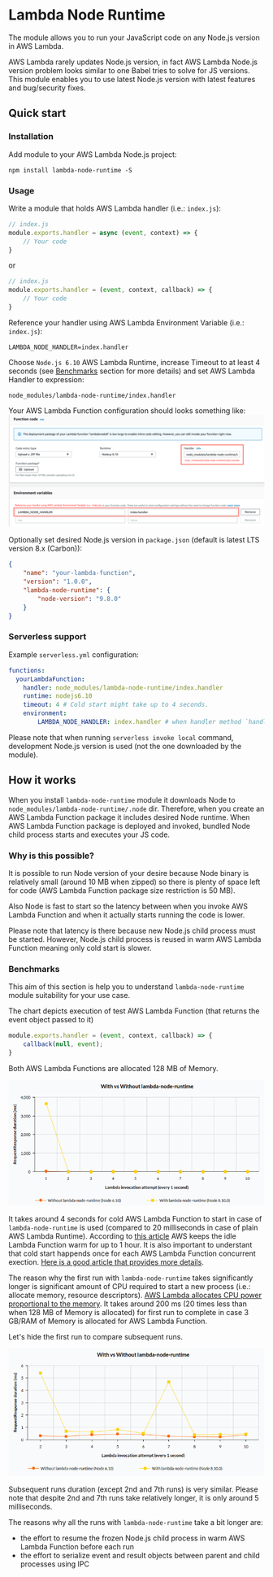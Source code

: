 # Lambda Node Runtime

The module allows you to run your JavaScript code on any Node.js version in AWS Lambda.

AWS Lambda rarely updates Node.js version, in fact AWS Lambda Node.js version problem looks  similar to one Babel tries to solve for JS versions. This module enables you to use latest Node.js version with latest features and bug/security fixes.

## Quick start

### Installation
Add module to your AWS Lambda Node.js project:
```
npm install lambda-node-runtime -S
```

### Usage
Write a module that holds AWS Lambda handler (i.e.: `index.js`):
```js
// index.js
module.exports.handler = async (event, context) => {
    // Your code
}
```
or
```js
// index.js
module.exports.handler = (event, context, callback) => {
    // Your code
}
```
Reference your handler using AWS Lambda Environment Variable (i.e.: `index.js`):
```
LAMBDA_NODE_HANDLER=index.handler
```
Choose `Node.js 6.10` AWS Lambda Runtime, increase Timeout to at least 4 seconds (see [Benchmarks](#benchmarks) section for more details) and set AWS Lambda Handler to expression:
```
node_modules/lambda-node-runtime/index.handler
```
Your AWS Lambda Function configuration should looks something like:
![AWS Lambda Function configuration for lambda-node-runtime](docs/lambda-node-runtime-configuration.png)

Optionally set desired Node.js version in `package.json` (default is latest LTS version 8.x (Carbon)):
```json
{
    "name": "your-lambda-function",
    "version": "1.0.0",
    "lambda-node-runtime": {
        "node-version": "9.8.0"
    }
}
```

### Serverless support
Example `serverless.yml` configuration:
```yml
functions:
  yourLambdaFunction:
    handler: node_modules/lambda-node-runtime/index.handler
    runtime: nodejs6.10
    timeout: 4 # Cold start might take up to 4 seconds.
    environment:
        LAMBDA_NODE_HANDLER: index.handler # when handler method `handler` is in `index.js` module
```

Please note that when running `serverless invoke local` command, development Node.js version is used (not the one downloaded by the module).

## How it works
When you install `lambda-node-runtime` module it downloads Node to `node_modules/lambda-node-runtime/.node` dir. Therefore, when you create an AWS Lambda Function package it includes desired Node runtime. When AWS Lambda Function package is deployed and invoked, bundled Node child process starts and executes your JS code.

### Why is this possible?
It is possible to run Node version of your desire because Node binary is relatively small (around 10 MB when zipped) so there is plenty of space left for code (AWS Lambda Function package size restriction is 50 MB).

Also Node is fast to start so the latency between when you invoke AWS Lambda Function and when it actually starts running the code is lower.

Please note that latency is there because new Node.js child process must be started. However, Node.js child process is reused in warm AWS Lambda Function meaning only cold start is slower.

### Benchmarks
This aim of this section is help you to understand `lambda-node-runtime` module suitability for your use case.

The chart depicts execution of test AWS Lambda Function (that returns the event object passed to it)
```js
module.exports.handler = (event, context, callback) => {
    callback(null, event);
}
```
Both AWS Lambda Functions are allocated 128 MB of Memory.

![With vs Without lambda-node-runtime](docs/with-vs-without-lambda-node-runtime-1-10.png)

It takes around 4 seconds for cold AWS Lambda Function to start in case of `lambda-node-runtime` is used (compared to 20 milliseconds in case of plain AWS Lambda Runtime). According to [this article](https://read.acloud.guru/how-long-does-aws-lambda-keep-your-idle-functions-around-before-a-cold-start-bf715d3b810) AWS keeps the idle Lambda Function warm for up to 1 hour. It is also important to understant that cold start happends once for each AWS Lambda Function concurrent exection. [Here is a good article that provides more details](https://hackernoon.com/im-afraid-you-re-thinking-about-aws-lambda-cold-starts-all-wrong-7d907f278a4f). 

The reason why the first run with `lambda-node-runtime` takes significantly longer is significant amount of CPU required to start a new process (i.e.: allocate memory, resource descriptors). [AWS Lambda allocates CPU power proportional to the memory](https://docs.aws.amazon.com/lambda/latest/dg/resource-model.html). It takes around 200 ms (20 times less than when 128 MB of Memory is allocated) for first run to complete in case 3 GB/RAM of Memory is allocated for AWS Lambda Function.

Let's hide the first run to compare subsequent runs.

![With vs Without lambda-node-runtime](docs/with-vs-without-lambda-node-runtime-2-10.png)

Subsequent runs duration (except 2nd and 7th runs) is very similar. Please note that despite 2nd and 7th runs take relatively longer, it is only around 5 milliseconds.

The reasons why all the runs with `lambda-node-runtime` take a bit longer are:
- the effort to resume the frozen Node.js child process in warm AWS Lambda Function before each run
- the effort to serialize event and result objects between parent and child processes using IPC
